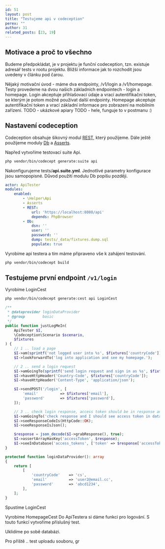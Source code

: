 ```yaml
---
id: 51
layout: post
title: "Testujeme api v codeception"
perex: ""
author: 31
related_posts: [23, 19]
---
```


## Motivace a proč to všechno
Budeme předpokládat, je v projektu je funční codeception, tzn. existuje adresář tests v rootu projektu. Bližší informace
jak to rozchodit jsou uvedeny v článku pod čarou.

Nějaký motivační úvod - máme dva endpointy, /v1/login a /v1/homepage.
Testy provedeme na dvou našich základních endpointech - login a homepage.
Login akceptuje přihlašovací údaje a vrací autentifikační token, se kterým je potom možné používat další endpointy.
Homepage akceptuje autentifikační token a vrací základní informace pro zobrazení na mobilním zařízení.
TODO - ukázkové apiary
TODO - hele, funguje to v postmanu :)

## Nastavení codeception
Codeception obsahuje šikovný modul [REST](http://codeception.com/docs/modules/REST), který použijeme. Dále ještě 
použijeme moduly [Db](http://codeception.com/docs/modules/Db) a [Asserts](http://codeception.com/docs/modules/Asserts).

Napřed vytvoříme testovací suite Api.
```sh
php vendor/bin/codecept generate:suite api
```
 
Nakonfigurujeme tests/**api.suite.yml**. Jednotlivé parametry konfigurace jsou samopopisné. Důvod použití modulu Db 
popíšu později.

```yaml
actor: ApiTester
modules:
	enabled:
		- \Helper\Api
		- Asserts
		- REST:
			url: 'https://localhost:8080/api'
			depends: PhpBrowser
		- Db:
			dsn: ''
			user: ''
			password: ''
			dump: tests/_data/fixtures.dump.sql
			populate: true
```

Vyrobíme api testera a tím máme připraveno vše k zahájení testování.
 
```sh
php vendor/bin/codecept build
```  

## Testujeme první endpoint `/v1/login`
Vyrobíme LoginCest
```sh
php vendor/bin/codecept generate:cest api LoginCest
```

```php
/**
 * @dataprovider loginDataProvider
 * @group        basic
 */
public function justLogMeIn(
	ApiTester $I, 
	\Codeception\Scenario $scenario, 
	$fixtures
) {
	// 1 .. load a page
	$I->am(sprintf('not logged user into %s', $fixtures['countryCode']));
	$I->lookForwardTo('log into application and see my homepage.');

	// 2 .. send a login request
	$I->amGoingTo(sprintf('send login request and sign in as %s', $fixtures['email']));
	$I->haveHttpHeader('Country-Code', $fixtures['countryCode']);
	$I->haveHttpHeader('Content-Type', 'application/json');

	$I->sendPOST('/login', [
		'email'          => $fixtures['email'],
		'password'       => $fixtures['password'],
	]);

	// 3 .. check login response, access token should be in response and in db as well
	$I->amGoingTo('check response and I should see access token in database.');
	$I->seeResponseCodeIs(HttpCode::OK);
	$I->seeResponseIsJson();

	$response = json_decode($I->grabResponse(), true);
	$I->assertArrayHasKey('accessToken', $response);
	$I->seeInDatabase('access_tokens', ['token' => $response['accessToken']]);
}

protected function loginDataProvider(): array
{
	return [
		[
			'countryCode'    => 'cs',
			'email'          => 'user2@email.cc',
			'password'       => 'abcd1234',
		],
	];
}
```


Spustíme LoginCest

Vyrobíme HomepageCest
Do ApiTestera si dáme funkci pro logování.
S touto funkcí vytvoříme příslušný test.

Uklidíme po sobě databázi.

Pro příště .. test uploadu souboru, gr






